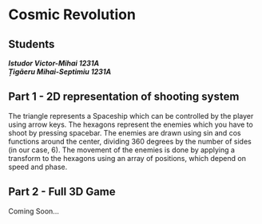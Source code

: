 # Cosmic Revolution
## Students
***Istudor Victor-Mihai 1231A***     
***Țigăeru Mihai-Septimiu 1231A***
## Part 1 - 2D representation of shooting system
The triangle represents a Spaceship which can be controlled by the player using arrow keys. The hexagons represent the enemies which you have to shoot by pressing spacebar. 
The enemies are drawn using sin and cos functions around the center, dividing 360 degrees by the number of sides (in our case, 6). The movement of the enemies is done by applying a transform to the
hexagons using an array of positions, which depend on speed and phase.
## Part 2 - Full 3D Game
Coming Soon...
